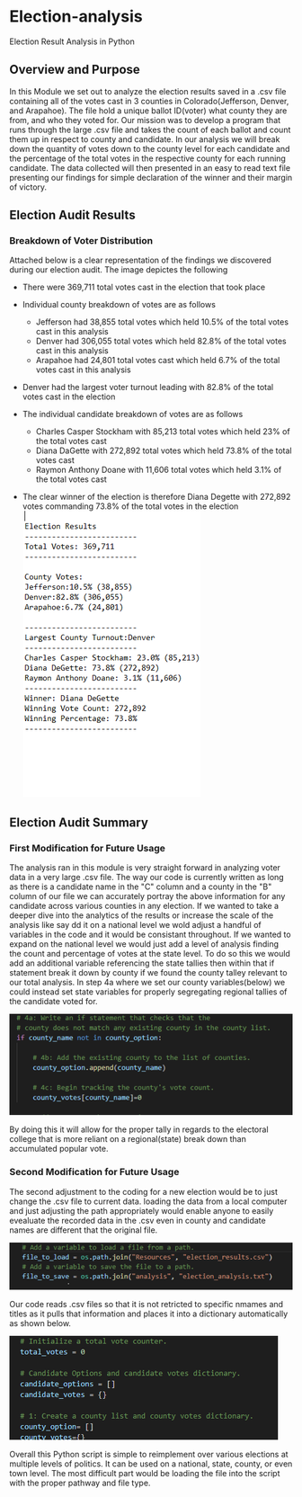 # Election-analysis
Election Result Analysis in Python

## Overview and Purpose
In this Module we set out to analyze the election results saved in a .csv file containing all of the votes cast in 3 counties in Colorado(Jefferson, Denver, and Arapahoe). The file hold a unique ballot ID(voter) what county they are from, and who they voted for. Our mission was to develop a program that runs through the large .csv file and takes the count of each ballot and count them up in respect to county and candidate. In our analysis we will break down the quantity of votes down to the county level for each candidate and the percentage of the total votes in the respective county for each running candidate. The data collected will then presented in an easy to read text file presenting our findings for simple declaration of the winner and their margin of victory. 
## Election Audit Results
### Breakdown of Voter Distribution

Attached below is a clear representation of the findings we discovered during our election audit. The image depictes the following

- There were 369,711 total votes cast in the election that took place

- Individual county breakdown of votes are as follows
  - Jefferson had 38,855 total votes which held 10.5% of the total votes cast in this analysis
  - Denver had 306,055 total votes which held 82.8% of the total votes cast in this analysis
  - Arapahoe had 24,801 total votes cast which held 6.7% of the total votes cast in this analysis

- Denver had the largest voter turnout leading with 82.8% of the total votes cast in the election

- The individual candidate breakdown of votes are as follows
  - Charles Casper Stockham with 85,213 total votes which held 23% of the total votes cast
  - Diana DaGette with 272,892 total votes which held 73.8% of the total votes cast
  - Raymon Anthony Doane with 11,606 total votes which held 3.1% of the total votes cast

- The clear winner of the election is therefore Diana Degette with 272,892 votes commanding 73.8% of the total votes in the election
![Election_results](/Election_Images/Election_results.png)
## Election Audit Summary
### First Modification for Future Usage

The analysis ran in this module is very straight forward in analyzing voter data in a very large .csv file. The way our code is currently written as long as there is a candidate name in the "C" column and a county in the "B" column of our file we can accurately portray the above information for any candidate across various counties in any election. If we wanted to take a deeper dive into the analytics of the results or increase the scale of the analysis like say dd it on a national level we wold adjust a handful of variables in the code and it would be consistant throughout. If we wanted to expand on the national level we would just add a level of analysis finding the count and percentage of votes at the state level. To do so this we would add an additional variable referencing the state tallies then within that if statement break it down by county if we found the county talley relevant to our total analysis. In step 4a where we set our county variables(below) we could instead set state variables for properly segregating regional tallies of the candidate voted for. 

![Election_results](/Election_Images/Election_results(nat).png)

By doing this it will allow for the proper tally in regards to the electoral college that is more reliant on a regional(state) break down than accumulated popular vote. 
### Second Modification for Future Usage
The second adjustment to the coding for a new election would be to just change the .csv file to current data. loading the data from a local computer and just adjusting the path appropriately would enable anyone to easily evealuate the recorded data in the .csv even in county and candidate names are different that the original file. 

![Election_results](/Election_Images/New_election.png)

Our code reads .csv files so that it is not retricted to specific nmames and titles as it pulls that information and places it into a dictionary automatically as shown below.

![Election_results](/Election_Images/New_election_candidates.png)

Overall this Python script is simple to reimplement over various elections at multiple levels of politics. It can be used on a national, state, county, or even town level. The most difficult part would be loading the file into the script with the proper pathway and file type. 
